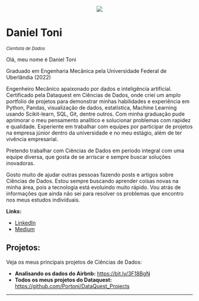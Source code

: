 <p align="center">
  <img src="banner.png" >
</p>

# Daniel Toni
<sub>*Cientista de Dados*</sub>

Olá, meu nome é Daniel Toni

Graduado em Engenharia Mecânica pela Universidade Federal de Uberlândia (2022)

Engenheiro Mecânico apaixonado por dados e inteligência artificial. Certificado pela Dataquest em Ciências de Dados, onde criei um amplo portfolio de projetos para demonstrar minhas habilidades e experiência em Python, Pandas, visualização de dados, estatística, Machine Learning usando Scikit-learn, SQL, Git, dentre outros. Com minha graduação pude aprimorar o meu pensamento analítico e solucionar problemas com rapidez e qualidade. Experiente em trabalhar com equipes por participar de projetos na empresa júnior dentro da universidade e no meu estágio, além de ter vivência empresarial.

Pretendo trabalhar com Ciências de Dados em período integral com uma equipe diversa, que gosta de se arriscar e sempre buscar soluções inovadoras.

Gosto muito de ajudar outras pessoas fazendo posts e artigos sobre Ciências de Dados. Estou sempre buscando aprender coisas novas na minha área, pois a tecnologia está evoluindo muito rápido. Vou atrás de informações que ainda não sei para resolver os problemas que encontro nos meus estudos individuais.

**Links:**
* [LinkedIn](https://www.linkedin.com/in/daniel-toni/)
* [Medium](https://medium.com/@danieltoni)


## Projetos:
Veja os meus principais projetos de Ciências de Dados:

* **Analisando os dados do Airbnb:** https://bit.ly/3F18BgN
* **Todos os meus projetos do Dataquest:** https://github.com/Portoni/DataQuest_Projects

---


